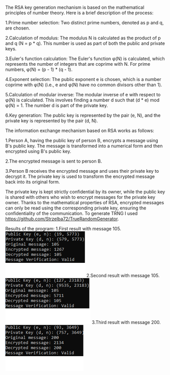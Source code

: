The RSA key generation mechanism is based on the mathematical principles of number theory. Here is a brief description of the process:


1.Prime number selection: Two distinct prime numbers, denoted as p and q, are chosen.

2.Calculation of modulus: The modulus N is calculated as the product of p and q (N = p * q). This number is used as part of both the public and private keys.

3.Euler's function calculation: The Euler's function φ(N) is calculated, which represents the number of integers that are coprime with N. For prime numbers, φ(N) = (p - 1) * (q - 1).

4.Exponent selection: The public exponent e is chosen, which is a number coprime with φ(N) (i.e., e and φ(N) have no common divisors other than 1).

5.Calculation of modular inverse: The modular inverse of e with respect to φ(N) is calculated. This involves finding a number d such that (d * e) mod φ(N) = 1. The number d is part of the private key.

6.Key generation: The public key is represented by the pair (e, N), and the private key is represented by the pair (d, N).


The information exchange mechanism based on RSA works as follows:


1.Person A, having the public key of person B, encrypts a message using B's public key. The message is transformed into a numerical form and then encrypted using B's public key.

2.The encrypted message is sent to person B.

3.Person B receives the encrypted message and uses their private key to decrypt it. The private key is used to transform the encrypted message back into its original form.

The private key is kept strictly confidential by its owner, while the public key is shared with others who wish to encrypt messages for the private key owner. Thanks to the mathematical properties of RSA, encrypted messages can only be read using the corresponding private key, ensuring the confidentiality of the communication.
To generate TRNG I used https://github.com/Strzelba72/TrueRandomGenerator.

Results of the program:
1.First result with message 105.
![alt text](https://github.com/Strzelba72/DigitalSignature/blob/main/message1.png?raw=true)
2.Second result with message 105.
![alt text](https://github.com/Strzelba72/DigitalSignature/blob/main/message2.png?raw=true)
3.Third result with message 200.
![alt text](https://github.com/Strzelba72/DigitalSignature/blob/main/message3.png?raw=true)
